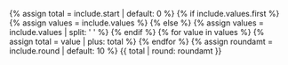 {% assign total = include.start | default: 0 %}
{% if include.values.first %}
{% assign values = include.values %}
{% else %}
{% assign values = include.values | split: ' ' %}
{% endif %}
{% for value in values %}
  {% assign total = value | plus: total %}
{% endfor %}
{% assign roundamt = include.round | default: 10 %}
{{ total | round: roundamt }}
